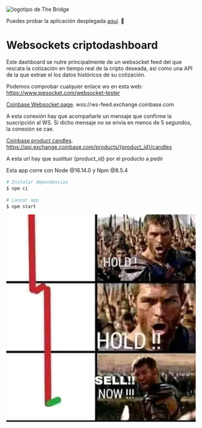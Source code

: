 ![logotipo de The Bridge](https://user-images.githubusercontent.com/27650532/77754601-e8365180-702b-11ea-8bed-5bc14a43f869.png  "logotipo de The Bridge")

Puedes probar la aplicación desplegada [aquí](https://gregarious-dusk-5d357b.netlify.app/). :rocket:

# Websockets criptodashboard

Este dashboard se nutre principalmente de un websocket feed del que rescata la cotización en tiempo real de la cripto deseada, así como una API de la que extrae el los datos históricos de su cotización.

Podemos comprobar cualquier enlace ws en esta web: https://www.piesocket.com/websocket-tester

[Coinbase Websocket page](https://docs.cloud.coinbase.com/exchange/docs/websocket-overview).
wss://ws-feed.exchange.coinbase.com

A esta conexión hay que acompañarle un mensaje que confirme la suscripción al WS. Si dicho mensaje no se envía en menos de 5 segundos, la conexión se cae.

[Coinbase product candles](https://docs.cloud.coinbase.com/exchange/reference/exchangerestapi_getproductcandles).
https://api.exchange.coinbase.com/products/{product_id}/candles

A esta url hay que sustituir {product_id} por el producto a pedir 

Esta app corre con Node @16.14.0 y Npm @8.5.4

```bash
# Instalar dependencias
$ npm ci
```
```bash
# Lanzar app
$ npm start
```

![meme](./assets/criptomeme-5.jpg.webp)